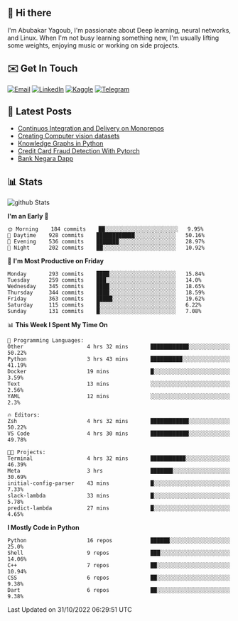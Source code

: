 ## 👋 Hi there

I'm Abubakar Yagoub, I'm passionate about Deep learning, neural networks, and
Linux. When I'm not busy learning something new, I'm usually lifting some
weights, enjoying music or working on side projects.

## ✉️ Get In Touch

[![Email](https://img.shields.io/badge/Email-f1f1f1?style=for-the-badge&logo=gmail&logoColor=0f111a)](mailto:git@blacksuan19.dev)
[![LinkedIn](https://img.shields.io/badge/LinkedIn-0077B5?style=for-the-badge&logo=linkedin&logoColor=white)](https://www.linkedin.com/in/blacksuan19/)
[![Kaggle](https://img.shields.io/badge/Kaggle-5acfff?style=for-the-badge&logo=kaggle&logoColor=white)](http://kaggle.com/abubakaryagob/)
[![Telegram](https://img.shields.io/badge/Telegram-2CA5E0?style=for-the-badge&logo=telegram&logoColor=white)](https://t.me/blacksuan19)

## 📩 Latest Posts

<!-- BLOG-POST-LIST:START -->
- [Continuos Integration and Delivery on Monorepos](https://www.blacksuan19.dev/blog/github-actions-monorepos/)
- [Creating Computer vision datasets](https://www.blacksuan19.dev/blog/creating-datasets/)
- [Knowledge Graphs in Python](https://www.blacksuan19.dev/projects/Knowledge_Graphs/)
- [Credit Card Fraud Detection With Pytorch](https://www.blacksuan19.dev/projects/credit-card-fraud-detection-with-pytorch/)
- [Bank Negara Dapp](https://www.blacksuan19.dev/projects/bank-negara/)
<!-- BLOG-POST-LIST:END -->

## 📊 Stats

![github Stats](https://github-readme-stats.vercel.app/api?username=blacksuan19&theme=github_dark&show_icons=true&count_private=true&custom_title=Github%20Stats&hide_border=true)

<!--START_SECTION:waka-->
**I'm an Early 🐤** 

```text
🌞 Morning    184 commits    ██░░░░░░░░░░░░░░░░░░░░░░░   9.95% 
🌆 Daytime    928 commits    ████████████░░░░░░░░░░░░░   50.16% 
🌃 Evening    536 commits    ███████░░░░░░░░░░░░░░░░░░   28.97% 
🌙 Night      202 commits    ██░░░░░░░░░░░░░░░░░░░░░░░   10.92%

```
📅 **I'm Most Productive on Friday** 

```text
Monday       293 commits    ████░░░░░░░░░░░░░░░░░░░░░   15.84% 
Tuesday      259 commits    ███░░░░░░░░░░░░░░░░░░░░░░   14.0% 
Wednesday    345 commits    ████░░░░░░░░░░░░░░░░░░░░░   18.65% 
Thursday     344 commits    ████░░░░░░░░░░░░░░░░░░░░░   18.59% 
Friday       363 commits    █████░░░░░░░░░░░░░░░░░░░░   19.62% 
Saturday     115 commits    █░░░░░░░░░░░░░░░░░░░░░░░░   6.22% 
Sunday       131 commits    █░░░░░░░░░░░░░░░░░░░░░░░░   7.08%

```


📊 **This Week I Spent My Time On** 

```text
💬 Programming Languages: 
Other                    4 hrs 32 mins       ████████████░░░░░░░░░░░░░   50.22% 
Python                   3 hrs 43 mins       ██████████░░░░░░░░░░░░░░░   41.19% 
Docker                   19 mins             █░░░░░░░░░░░░░░░░░░░░░░░░   3.59% 
Text                     13 mins             ░░░░░░░░░░░░░░░░░░░░░░░░░   2.56% 
YAML                     12 mins             ░░░░░░░░░░░░░░░░░░░░░░░░░   2.3%

🔥 Editors: 
Zsh                      4 hrs 32 mins       ████████████░░░░░░░░░░░░░   50.22% 
VS Code                  4 hrs 30 mins       ████████████░░░░░░░░░░░░░   49.78%

🐱‍💻 Projects: 
Terminal                 4 hrs 32 mins       ███████████░░░░░░░░░░░░░░   46.39% 
Meta                     3 hrs               ███████░░░░░░░░░░░░░░░░░░   30.69% 
initial-config-parser    43 mins             █░░░░░░░░░░░░░░░░░░░░░░░░   7.33% 
slack-lambda             33 mins             █░░░░░░░░░░░░░░░░░░░░░░░░   5.78% 
predict-lambda           27 mins             █░░░░░░░░░░░░░░░░░░░░░░░░   4.65%

```

**I Mostly Code in Python** 

```text
Python                   16 repos            ██████░░░░░░░░░░░░░░░░░░░   25.0% 
Shell                    9 repos             ███░░░░░░░░░░░░░░░░░░░░░░   14.06% 
C++                      7 repos             ██░░░░░░░░░░░░░░░░░░░░░░░   10.94% 
CSS                      6 repos             ██░░░░░░░░░░░░░░░░░░░░░░░   9.38% 
Dart                     6 repos             ██░░░░░░░░░░░░░░░░░░░░░░░   9.38%

```



 Last Updated on 31/10/2022 06:29:51 UTC
<!--END_SECTION:waka-->
